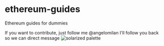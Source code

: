 # ethereum-guides
Ethereum guides for dummies

If you want to contribute, just follow me @angelomilan
I'll follow you back so we can direct message
![solarized palette](https://github.com/altercation/solarized/raw/master/img/solarized-palette.png)
